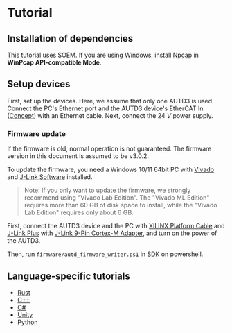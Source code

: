 # Tutorial

## Installation of dependencies

This tutorial uses SOEM.
If you are using Windows, install [Npcap](https://npcap.com/) in **WinPcap API-compatible Mode**.

## Setup devices

First, set up the devices.
Here, we assume that only one AUTD3 is used.
Connect the PC's Ethernet port and the AUTD3 device's EtherCAT In ([Concept](concept.md)) with an Ethernet cable.
Next, connect the $\SI{24}{V}$ power supply.

### Firmware update

If the firmware is old, normal operation is not guaranteed.
The firmware version in this document is assumed to be v3.0.2.

To update the firmware, you need a Windows 10/11 64bit PC with [Vivado](https://www.xilinx.com/products/design-tools/vivado.html) and [J-Link Software](https://www.segger.com/downloads/jlink/) installed.

> Note: If you only want to update the firmware, we strongly recommend using "Vivado Lab Edition".
> The "Vivado ML Edition" requires more than 60 GB of disk space to install, while the "Vivado Lab Edition" requires only about 6 GB.

First, connect the AUTD3 device and the PC with [XILINX Platform Cable](https://www.xilinx.com/products/boards-and-kits/hw-usb-ii-g.html) and [J-Link Plus](https://www.segger.com/products/debug-probes/j-link/models/j-link-plus/) with [J-Link 9-Pin Cortex-M Adapter](https://www.segger-pocjapan.com/j-link-9-pin-cortex-m-adapter), and turn on the power of the AUTD3.

Then, run `firmware/autd_firmware_writer.ps1` in [SDK](https://github.com/shinolab/autd3) on powershell.

## Language-specific tutorials

- [Rust](./getting_started/rust.md)
- [C++](./getting_started/cpp.md)
- [C#](./getting_started/cs.md)
- [Unity](./getting_started/unity.md)
- [Python](./getting_started/python.md)
